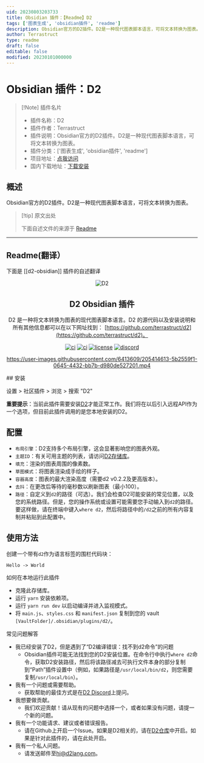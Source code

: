 ```yaml
---
uid: 20230803203733
title: Obsidian 插件：【Readme】D2
tags: ['图表生成', 'obsidian插件', 'readme']
description: Obsidian官方的D2插件。D2是一种现代图表脚本语言，可将文本转换为图表。
author: Terrastruct
type: readme
draft: false
editable: false
modified: 20230101000000
---
```


# Obsidian 插件：D2

> [!Note] 插件名片
> - 插件名称：D2
> - 插件作者：Terrastruct
> - 插件说明：Obsidian官方的D2插件。D2是一种现代图表脚本语言，可将文本转换为图表。
> - 插件分类：['图表生成', 'obsidian插件', 'readme']
> - 项目地址：[点我访问](https://github.com/terrastruct/d2-obsidian)
> - 国内下载地址：[下载安装](https://pkmer.cn/products/plugin/pluginMarket/?d2-obsidian)

## 概述

Obsidian官方的D2插件。D2是一种现代图表脚本语言，可将文本转换为图表。



> [!tip] 原文出处
> 
>下面自述文件的来源于 [Readme](https://ghproxy.net/https://raw.githubusercontent.com/terrastruct/d2-obsidian/master/README.md)
> 

---

## Readme(翻译）

下面是 [[d2-obsidian]] 插件的自述翻译


<div align="center">
  <img src="./docs/assets/banner.png" alt="D2" />
  <h2>
    D2 Obsidian 插件
  </h2>

D2 是一种将文本转换为图表的现代图表脚本语言。D2 的源代码以及安装说明和所有其他信息都可以在以下网址找到：
[https://github.com/terrastruct/d2](https://github.com/terrastruct/d2)。

[![ci](https://github.com/terrastruct/d2-obsidian/actions/workflows/ci.yml/badge.svg)](https://github.com/terrastruct/d2-obsidian/actions/workflows/ci.yml)
[![ci](https://github.com/terrastruct/d2-obsidian/actions/workflows/daily.yml/badge.svg)](https://github.com/terrastruct/d2-obsidian/actions/workflows/daily.yml)
[![license](https://img.shields.io/github/license/terrastruct/d2-obsidian?color=9cf)](./LICENSE.txt)
[![discord](https://img.shields.io/discord/1039184639652265985?label=discord)](https://discord.gg/NF6X8K4eDq)

https://user-images.githubusercontent.com/6413609/205414613-5b2559f1-0645-4432-bb7b-d980de527201.mp4

</div>
## 安装

设置 > 社区插件 > 浏览 > 搜索 "D2"

**重要提示**：当前此插件需要安装[D2](https://github.com/terrastruct/d2)才能正常工作。我们将在以后引入远程API作为一个选项，但目前此插件调用的是您本地安装的D2。

## 配置

- `布局引擎`：D2支持多个布局引擎，这会显著影响您的图表外观。
- `主题ID`：有关可用主题的列表，请访问[D2存储库](https://github.com/terrastruct/d2/tree/master/d2themes)。
- `填充`：渲染的图表周围的像素数。
- `草图模式`：将图表渲染成手绘的样子。
- `容器高度`：图表的最大渲染高度（需要d2 v0.2.2及更高版本）。
- `去抖`：在更改后等待的毫秒数以刷新图表（最小100）。
- `路径`：自定义到`d2`的路径（可选）。我们会检查D2可能安装的常见位置，以及您的系统路径。但是，您的操作系统或设置可能需要您手动输入到`d2`的路径。要这样做，请在终端中键入`where d2`，然后将路径中的`/d2`之前的所有内容复制并粘贴到此配置中。

## 使用方法

创建一个带有`d2`作为语言标签的围栏代码块：

```d2
Hello -> World
```

如何在本地运行此插件

- 克隆此存储库。
- 运行 `yarn` 安装依赖项。
- 运行 `yarn run dev` 以启动编译并进入监视模式。
- 将 `main.js`、`styles.css` 和 `manifest.json` 复制到您的 vault `[VaultFolder]/.obsidian/plugins/d2/`。

常见问题解答

- 我已经安装了D2，但是遇到了“D2编译错误：找不到d2命令”的问题
  - Obsidian插件可能无法找到您的D2安装位置。在命令行中执行`where d2`命令，获取D2安装路径，然后将该路径减去可执行文件本身的部分复制到“Path”插件设置中（例如，如果路径是`/usr/local/bin/d2`，则您需要复制`/usr/local/bin`）。
- 我有一个问题或需要帮助。
  - 获取帮助的最佳方式是在[D2 Discord](https://discord.gg/NF6X8K4eDq)上提问。
- 我想要做贡献。
  - 我们欢迎贡献！请从现有的问题中选择一个，或者如果没有问题，请提一个新的问题。
- 我有一个功能请求、建议或者错误报告。
  - 请在Github上开启一个Issue。如果是D2相关的，请在[D2仓库](https://github.com/terrastruct/d2)中开启。如果是针对此插件的，请在此处开启。
- 我有一个私人问题。
  - 请发送邮件至[hi@d2lang.com](hi@d2lang.com)。



